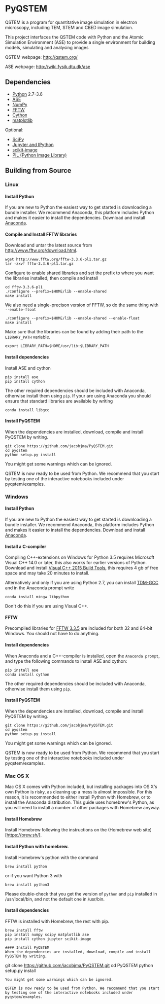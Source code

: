 # PyQSTEM

QSTEM is a program for quantitative image simulation in electron microscopy, including TEM, STEM and CBED image simulation. 

This project interfaces the QSTEM code with Python and the Atomic Simulation Environment (ASE) to provide a single environment for building models, simulating and analysing images

QSTEM webpage: http://qstem.org/

ASE webpage: http://wiki.fysik.dtu.dk/ase

## Dependencies

* [Python](http://www.python.org/) 2.7-3.6
* [ASE](http://wiki.fysik.dtu.dk/ase)
* [NumPy](http://docs.scipy.org/doc/numpy/reference/)
* [FFTW](http://www.fftw.org/)
* [Cython](http://cython.org/)
* [matplotlib](http://matplotlib.org/)

Optional:
* [SciPy](https://www.scipy.org/)
* [Jupyter and IPython](http://jupyter.org/)
* [scikit-image](http://scikit-image.org/)
* [PIL (Python Image Library)](http://www.pythonware.com/products/pil/)

## Building from Source
### Linux

#### Install Python
If you are new to Python the easiest way to get started is downloading a bundle installer. We recommend Anaconda, this platform includes Python and makes it easier to install the dependencies. Download and install [Anaconda](https://www.continuum.io/downloads).

#### Compile and Install FFTW libraries
Download and untar the latest source from http://www.fftw.org/download.html.
```
wget http://www.fftw.org/fftw-3.3.6-pl1.tar.gz
tar -zxvf fftw-3.3.6-pl1.tar.gz
```
Configure to enable shared libraries and set the prefix to where you want the libraries installed, then compile and install
```
cd fftw-3.3.6-pl1
./configure --prefix=$HOME/lib --enable-shared
make install
```
We also need a single-precison version of FFTW, so do the same thing with `--enable-float`
```
./configure --prefix=$HOME/lib --enable-shared --enable-float
make install
```
Make sure that the libraries can be found by adding their path to the `LIBRARY_PATH` variable.
```
export LIBRARY_PATH=$HOME/usr/lib:$LIBRARY_PATH
```
#### Install dependencies
Install ASE and cython
```
pip install ase
pip install cython
```
The other required dependencies should be included with Anaconda, otherwise install them using `pip`. If your are using Anaconda you should ensure that standard libraries are available by writing
```
conda install libgcc
```
#### Install PyQSTEM
When the dependencies are installed, download, compile and install PyQSTEM by writing.
```
git clone https://github.com/jacobjma/PyQSTEM.git
cd pyqstem
python setup.py install
```
You might get some warnings which can be ignored.

QSTEM is now ready to be used from Python. We recommend that you start by testing one of the interactive notebooks included under pyqstem/examples.

### Windows
#### Install Python
If you are new to Python the easiest way to get started is downloading a bundle installer. We recommend Anaconda, this platform includes Python and makes it easier to install the dependencies. Download and install [Anaconda](https://www.continuum.io/downloads).

#### Install a C-compiler
Compiling C++-extensions on Windows for Python 3.5 requires Microsoft Visual C++ 14.0 or later, this also works for earlier versions of Python. Download and install [Visual C++ 2015 Build Tools](http://landinghub.visualstudio.com/visual-cpp-build-tools), this requires 4 gb of free space and may take 20 minutes to install.

Alternatively and only if you are using Python 2.7, you can install [TDM-GCC](http://tdm-gcc.tdragon.net/) and in the Anaconda prompt write 
```
conda install mingw libpython
```
Don't do this if you are using Visual C++.

#### FFTW
Precompiled libraries for [FFTW 3.3.5](http://www.fftw.org/install/windows.html) are included for both 32 and 64-bit Windows. You should not have to do anything.

#### Install dependencies
When Anaconda and a C++-compiler is installed, open the `Anaconda prompt`, and type the following commands to install ASE and cython:
```
pip install ase
conda install cython
```
The other required dependencies should be included with Anaconda, otherwise install them using `pip`.

#### Install PyQSTEM
When the dependencies are installed, download, compile and install PyQSTEM by writing.
```
git clone https://github.com/jacobjma/PyQSTEM.git
cd pyqstem
python setup.py install
```
You might get some warnings which can be ignored.

QSTEM is now ready to be used from Python. We recommend that you start by testing one of the interactive notebooks included under pyqstem/examples.


### Mac OS X

Mac OS X comes with Python included, but installing packages into OS
X's own Python is risky, as cleaning up a mess is almost impossible.
For this reason, it is recommended to either install Python with
Homebrew, or to install the Anaconda distribution.  This guide uses
homebrew's Python, as you will need to install a number of other
packages with Homebrew anyway.

#### Install Homebrew

Install Homebrew following the instructions on the (Homebrew web
site)[https://brew.sh/].

#### Install Python with homebrew.

Install Homebrew's python with the command
```
brew install python
```
or if you want Python 3 with
```
brew install python3
```
Please double-check that you get the version of `python` and `pip`
installed in /usr/local/bin, and not the default one in /usr/bin.

#### Install dependencies

FFTW is installed with Homebrew, the rest with pip.
```
brew install fftw
pip install numpy scipy matplotlib ase
pip install cython jupyter scikit-image

#### Install PyQSTEM
When the dependencies are installed, download, compile and install PyQSTEM by writing.
```
git clone https://github.com/jacobjma/PyQSTEM.git
cd PyQSTEM
python setup.py install
```
You might get some warnings which can be ignored.

QSTEM is now ready to be used from Python. We recommend that you start by testing one of the interactive notebooks included under pyqstem/examples.

